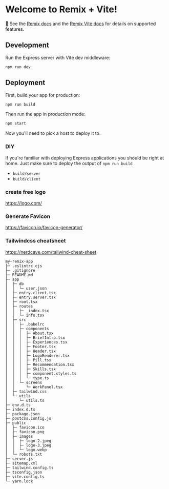# Welcome to Remix + Vite!

📖 See the [Remix docs](https://remix.run/docs) and the [Remix Vite docs](https://remix.run/docs/en/main/future/vite) for details on supported features.

## Development

Run the Express server with Vite dev middleware:

```shellscript
npm run dev
```

## Deployment

First, build your app for production:

```sh
npm run build
```

Then run the app in production mode:

```sh
npm start
```

Now you'll need to pick a host to deploy it to.

### DIY

If you're familiar with deploying Express applications you should be right at home. Just make sure to deploy the output of `npm run build`

- `build/server`
- `build/client`

### create free logo

https://logo.com/

### Generate Favicon

https://favicon.io/favicon-generator/

### Tailwindcss cheatsheet

https://nerdcave.com/tailwind-cheat-sheet

```
my-remix-app
├─ .eslintrc.cjs
├─ .gitignore
├─ README.md
├─ app
│  ├─ db
│  │  └─ user.json
│  ├─ entry.client.tsx
│  ├─ entry.server.tsx
│  ├─ root.tsx
│  ├─ routes
│  │  ├─ _index.tsx
│  │  └─ info.tsx
│  ├─ src
│  │  ├─ .babelrc
│  │  ├─ components
│  │  │  ├─ About.tsx
│  │  │  ├─ BriefIntro.tsx
│  │  │  ├─ Experiences.tsx
│  │  │  ├─ Footer.tsx
│  │  │  ├─ Header.tsx
│  │  │  ├─ LogoRenderer.tsx
│  │  │  ├─ Pill.tsx
│  │  │  ├─ Recommendation.tsx
│  │  │  ├─ Skills.tsx
│  │  │  ├─ component.styles.ts
│  │  │  └─ type.ts
│  │  └─ screens
│  │     └─ WorkPanel.tsx
│  ├─ tailwind.css
│  └─ utils
│     └─ utils.ts
├─ env.d.ts
├─ index.d.ts
├─ package.json
├─ postcss.config.js
├─ public
│  ├─ favicon.ico
│  ├─ favicon.png
│  ├─ images
│  │  ├─ logo-2.jpeg
│  │  ├─ logo-3.jpeg
│  │  └─ logo.webp
│  └─ robots.txt
├─ server.js
├─ sitemap.xml
├─ tailwind.config.ts
├─ tsconfig.json
├─ vite.config.ts
└─ yarn.lock

```
